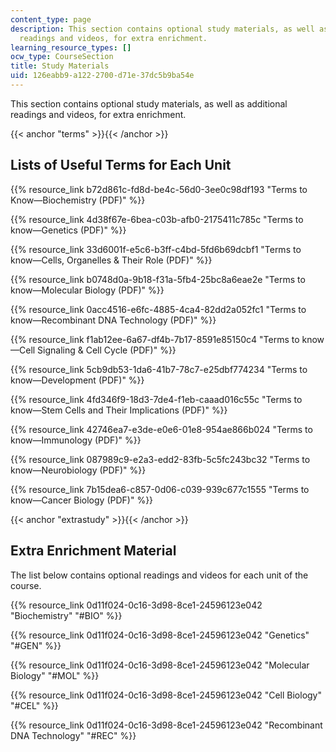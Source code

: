 ```yaml
---
content_type: page
description: This section contains optional study materials, as well as additional
  readings and videos, for extra enrichment.
learning_resource_types: []
ocw_type: CourseSection
title: Study Materials
uid: 126eabb9-a122-2700-d71e-37dc5b9ba54e
---
```


This section contains optional study materials, as well as additional readings and videos, for extra enrichment.

{{< anchor "terms" >}}{{< /anchor >}}

Lists of Useful Terms for Each Unit
-----------------------------------

{{% resource_link b72d861c-fd8d-be4c-56d0-3ee0c98df193 "Terms to Know—Biochemistry (PDF)" %}}

{{% resource_link 4d38f67e-6bea-c03b-afb0-2175411c785c "Terms to know—Genetics (PDF)" %}}

{{% resource_link 33d6001f-e5c6-b3ff-c4bd-5fd6b69dcbf1 "Terms to know—Cells, Organelles & Their Role (PDF)" %}}

{{% resource_link b0748d0a-9b18-f31a-5fb4-25bc8a6eae2e "Terms to know—Molecular Biology (PDF)" %}}

{{% resource_link 0acc4516-e6fc-4885-4ca4-82dd2a052fc1 "Terms to know—Recombinant DNA Technology (PDF)" %}}

{{% resource_link f1ab12ee-6a67-df4b-7b17-8591e85150c4 "Terms to know—Cell Signaling & Cell Cycle (PDF)" %}}

{{% resource_link 5cb9db53-1da6-41b7-78c7-e25dbf774234 "Terms to know—Development (PDF)" %}}

{{% resource_link 4fd346f9-18d3-7de4-f1eb-caaad016c55c "Terms to know—Stem Cells and Their Implications (PDF)" %}}

{{% resource_link 42746ea7-e3de-e0e6-01e8-954ae866b024 "Terms to know—Immunology (PDF)" %}}

{{% resource_link 087989c9-e2a3-edd2-83fb-5c5fc243bc32 "Terms to know—Neurobiology (PDF)" %}}

{{% resource_link 7b15dea6-c857-0d06-c039-939c677c1555 "Terms to know—Cancer Biology (PDF)" %}}

{{< anchor "extrastudy" >}}{{< /anchor >}}

Extra Enrichment Material
-------------------------

The list below contains optional readings and videos for each unit of the course.

{{% resource_link 0d11f024-0c16-3d98-8ce1-24596123e042 "Biochemistry" "#BIO" %}}

{{% resource_link 0d11f024-0c16-3d98-8ce1-24596123e042 "Genetics" "#GEN" %}}

{{% resource_link 0d11f024-0c16-3d98-8ce1-24596123e042 "Molecular Biology" "#MOL" %}}

{{% resource_link 0d11f024-0c16-3d98-8ce1-24596123e042 "Cell Biology" "#CEL" %}}

{{% resource_link 0d11f024-0c16-3d98-8ce1-24596123e042 "Recombinant DNA Technology" "#REC" %}}